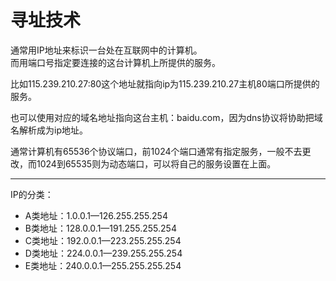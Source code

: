 # 寻址技术
通常用IP地址来标识一台处在互联网中的计算机。  
而用端口号指定要连接的这台计算机上所提供的服务。

比如115.239.210.27:80这个地址就指向ip为115.239.210.27主机80端口所提供的服务。

也可以使用对应的域名地址指向这台主机：baidu.com，因为dns协议将协助把域名解析成为ip地址。

通常计算机有65536个协议端口，前1024个端口通常有指定服务，一般不去更改，而1024到65535则为动态端口，可以将自己的服务设置在上面。

---
IP的分类：

* A类地址：1.0.0.1—126.255.255.254
* B类地址：128.0.0.1—191.255.255.254
* C类地址：192.0.0.1—223.255.255.254
* D类地址：224.0.0.1—239.255.255.254
* E类地址：240.0.0.1—255.255.255.254
